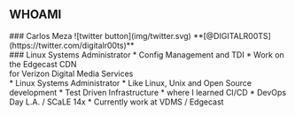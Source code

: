 ## WHOAMI

<section>
### Carlos Meza
![twitter button](img/twitter.svg) <!-- .element style="height:1em; border:0; vertical-align:middle" -->
**[@DIGITALR00TS](https://twitter.com/digitalr00ts)<!-- .element style="color:lightgreen" -->**

</section>
<!-- -->

<section>
### Linux Systems Administrator
* Config Management and TDI
* Work on the Edgecast CDN<br/>for Verizon Digital Media Services

<aside class="notes">
* Linux Systems Administrator
* Like Linux, Unix and Open Source development
* Test Driven Infrastructure
  * where I learned CI/CD
  * DevOps Day L.A. / SCaLE 14x
* Currently work at VDMS / Edgecast
</aside>
</section>
<!-- -->

